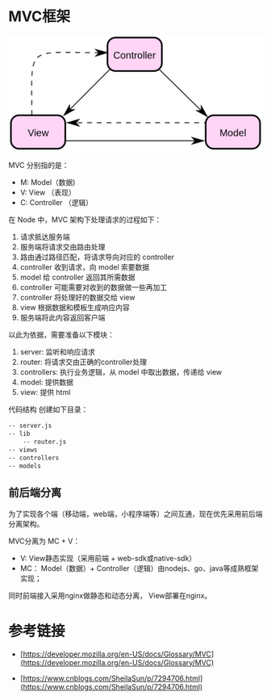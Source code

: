 # MVC框架

![MVC框架](../img/ModelViewControllerDiagram.png)

MVC 分别指的是：

* M: Model（数据)
* V: View （表现）
* C: Controller （逻辑）

在 Node 中，MVC 架构下处理请求的过程如下：

1. 请求抵达服务端
1. 服务端将请求交由路由处理
1. 路由通过路径匹配，将请求导向对应的 controller
1. controller 收到请求，向 model 索要数据
1. model 给 controller 返回其所需数据
1. controller 可能需要对收到的数据做一些再加工
1. controller 将处理好的数据交给 view
1. view 根据数据和模板生成响应内容
1. 服务端将此内容返回客户端

以此为依据，需要准备以下模块：

1. server: 监听和响应请求
1. router: 将请求交由正确的controller处理
1. controllers: 执行业务逻辑，从 model 中取出数据，传递给 view
1. model: 提供数据
1. view: 提供 html

代码结构
创建如下目录：
```
-- server.js
-- lib
	-- router.js
-- views
-- controllers
-- models
```

## 前后端分离

为了实现各个端（移动端，web端，小程序端等）之间互通，现在优先采用前后端分离架构。

MVC分离为 MC + V：

* V: View静态实现（采用前端 + web-sdk或native-sdk）
* MC： Model（数据）+ Controller（逻辑）由nodejs、go、java等成熟框架实现；

同时前端接入采用nginx做静态和动态分离， View部署在nginx。


# 参考链接

- [https://developer.mozilla.org/en-US/docs/Glossary/MVC](https://developer.mozilla.org/en-US/docs/Glossary/MVC)

- [https://www.cnblogs.com/SheilaSun/p/7294706.html](https://www.cnblogs.com/SheilaSun/p/7294706.html)
